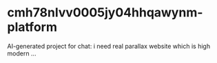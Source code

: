 # cmh78nlvv0005jy04hhqawynm-platform
AI-generated project for chat: i need real parallax website which is high modern ...
